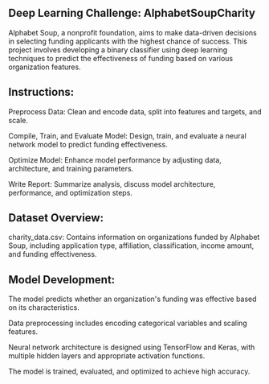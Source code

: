 ## Deep Learning Challenge: AlphabetSoupCharity

Alphabet Soup, a nonprofit foundation, aims to make data-driven decisions in selecting funding applicants with the highest chance of success. This project involves developing a binary classifier using deep learning techniques to predict the effectiveness of funding based on various organization features.

## Instructions:
Preprocess Data: Clean and encode data, split into features and targets, and scale.

Compile, Train, and Evaluate Model: Design, train, and evaluate a neural network model to predict funding effectiveness.

Optimize Model: Enhance model performance by adjusting data, architecture, and training parameters.

Write Report: Summarize analysis, discuss model architecture, performance, and optimization steps.

## Dataset Overview:
charity_data.csv: Contains information on organizations funded by Alphabet Soup, including application type, affiliation, classification, income amount, and funding effectiveness.

## Model Development:
The model predicts whether an organization's funding was effective based on its characteristics.

Data preprocessing includes encoding categorical variables and scaling features.

Neural network architecture is designed using TensorFlow and Keras, with multiple hidden layers and appropriate activation functions.

The model is trained, evaluated, and optimized to achieve high accuracy.
